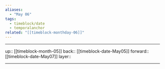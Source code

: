 ```yaml
---
aliases:
  - "May 06"
tags:
  - timeblock/date
  - temporalanchor
related: "[[timeblock-monthday-06]]"
---
```




***

up:: [[timeblock-month-05]]
back:: [[timeblock-date-May05]]
forward:: [[timeblock-date-May07]]
layer:: 

***
